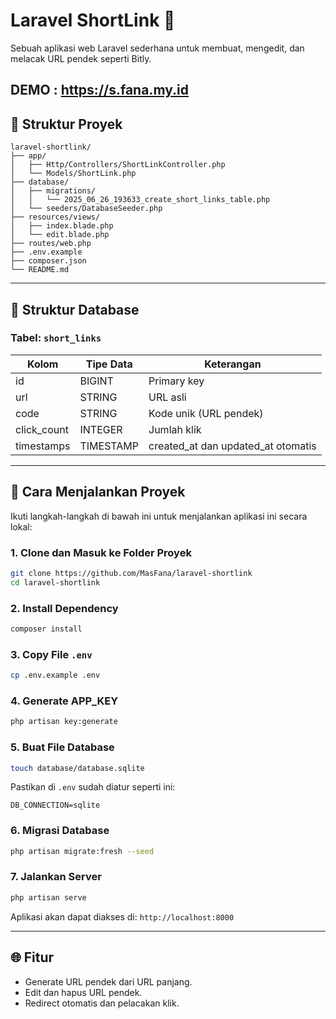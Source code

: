 # Laravel ShortLink 🔗

Sebuah aplikasi web Laravel sederhana untuk membuat, mengedit, dan melacak URL pendek seperti Bitly.

**DEMO** : https://s.fana.my.id
---

## 📁 Struktur Proyek

```
laravel-shortlink/
├── app/
│   ├── Http/Controllers/ShortLinkController.php
│   └── Models/ShortLink.php
├── database/
│   ├── migrations/
│   │   └── 2025_06_26_193633_create_short_links_table.php
│   └── seeders/DatabaseSeeder.php
├── resources/views/
│   ├── index.blade.php
│   └── edit.blade.php
├── routes/web.php
├── .env.example
├── composer.json
└── README.md
```

---

## 🧱 Struktur Database

### Tabel: `short_links`

| Kolom        | Tipe Data | Keterangan                           |
| ------------ | --------- | ------------------------------------ |
| id           | BIGINT    | Primary key                          |
| url          | STRING    | URL asli                             |
| code         | STRING    | Kode unik (URL pendek)               |
| click\_count | INTEGER   | Jumlah klik                          |
| timestamps   | TIMESTAMP | created\_at dan updated\_at otomatis |

---

## 🚀 Cara Menjalankan Proyek

Ikuti langkah-langkah di bawah ini untuk menjalankan aplikasi ini secara lokal:

### 1. Clone dan Masuk ke Folder Proyek

```bash
git clone https://github.com/MasFana/laravel-shortlink
cd laravel-shortlink
```

### 2. Install Dependency

```bash
composer install
```

### 3. Copy File `.env`

```bash
cp .env.example .env
```

### 4. Generate APP\_KEY

```bash
php artisan key:generate
```

### 5. Buat File Database

```bash
touch database/database.sqlite
```

Pastikan di `.env` sudah diatur seperti ini:

```
DB_CONNECTION=sqlite
```

### 6. Migrasi Database

```bash
php artisan migrate:fresh --seed
```


### 7. Jalankan Server

```bash
php artisan serve
```

Aplikasi akan dapat diakses di: `http://localhost:8000`

---

## 🌐 Fitur

* Generate URL pendek dari URL panjang.
* Edit dan hapus URL pendek.
* Redirect otomatis dan pelacakan klik.
